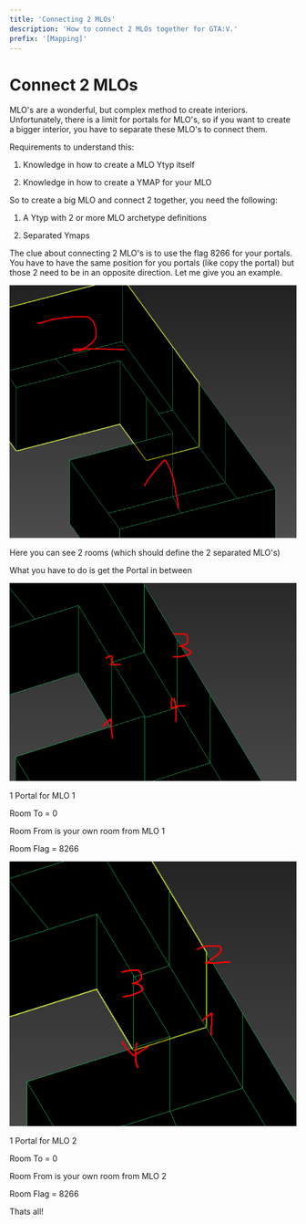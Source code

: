 ```yaml
---
title: 'Connecting 2 MLOs'
description: 'How to connect 2 MLOs together for GTA:V.'
prefix: '[Mapping]'
---
```


# Connect 2 MLOs

MLO's are a wonderful, but complex method to create interiors.
Unfortunately, there is a limit for portals for MLO's, so if you want to
create a bigger interior, you have to separate these MLO's to connect
them.

Requirements to understand this:

1.  Knowledge in how to create a MLO Ytyp itself

2.  Knowledge in how to create a YMAP for your MLO

So to create a big MLO and connect 2 together, you need the following:

1.  A Ytyp with 2 or more MLO archetype definitions

2.  Separated Ymaps

The clue about connecting 2 MLO's is to use the flag 8266 for your
portals. You have to have the same position for you portals (like copy
the portal) but those 2 need to be in an opposite direction. Let me give
you an example.

![](media\image10.png)

Here you can see 2 rooms (which should define the 2 separated MLO's)

What you have to do is get the Portal in between

![](media\image1.png)

1 Portal for MLO 1

Room To = 0

Room From is your own room from MLO 1

Room Flag = 8266

![](media\image33.png)

1 Portal for MLO 2

Room To = 0

Room From is your own room from MLO 2

Room Flag = 8266

Thats all!
